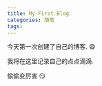 ```yaml
---
title: My First Blog
categories: 随笔
tags:
---
```


今天第一次创建了自己的博客. :smile:  

我将在这里记录自己的点点滴滴.   

偷偷变厉害 :smirk:
